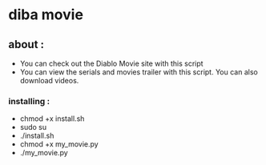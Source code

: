 # diba movie
## about :
- You can check out the Diablo Movie site with this script
- You can view the serials and movies trailer with this script. You can also download videos.

### installing :
- chmod +x install.sh
- sudo su
- ./install.sh
- chmod +x my_movie.py 
- ./my_movie.py 


